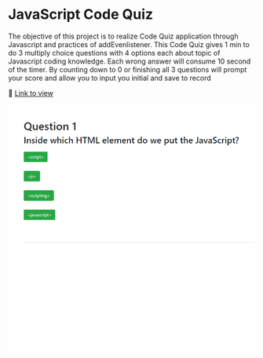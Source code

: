 # JavaScript Code Quiz

The objective of this project is to realize Code Quiz application through Javascript and practices of addEvenlistener. This Code Quiz gives 1 min to do 3 multiply choice questions with 4 options each about topic of Javascript coding knowledge. Each wrong answer will consume 10 second of the timer. By counting down to 0 or finishing all 3 questions will prompt your score and allow you to input you initial and save to record

:link: [Link to view](https://ziyonghe.github.io/javascript-code-quiz/)

![Preview](./javascript-code-quiz.png)
